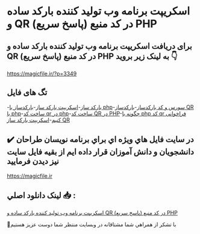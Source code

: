 # اسکریپت برنامه وب تولید کننده بارکد ساده و QR (پاسخ سریع) در کد منبع PHP

## برای دریافت اسکریپت برنامه وب تولید کننده بارکد ساده و QR (پاسخ سریع) در کد منبع PHP به لینک زیر بروید 👇

https://magicfile.ir/?p=3349

## تگ های فایل

-[بارکد ساز](https://magicfile.ir/product/%d8%a7%d8%b3%da%a9%d8%b1%db%8c%d9%be%d8%aa-%d8%a8%d8%b1%d9%86%d8%a7%d9%85%d9%87-%d9%88%d8%a8-%d8%aa%d9%88%d9%84%db%8c%d8%af-%da%a9%d9%86%d9%86%d8%af%d9%87-%d8%a8%d8%a7%d8%b1%da%a9%d8%af-%d8%b3%d8%a7%d8%af%d9%87-qr-php/)-[اسکریپت بارکد ساز](https://magicfile.ir/product/%d8%a7%d8%b3%da%a9%d8%b1%db%8c%d9%be%d8%aa-%d8%a8%d8%b1%d9%86%d8%a7%d9%85%d9%87-%d9%88%d8%a8-%d8%aa%d9%88%d9%84%db%8c%d8%af-%da%a9%d9%86%d9%86%d8%af%d9%87-%d8%a8%d8%a7%d8%b1%da%a9%d8%af-%d8%b3%d8%a7%d8%af%d9%87-qr-php/)-[بارکدساز با php](https://magicfile.ir/product/%d8%a7%d8%b3%da%a9%d8%b1%db%8c%d9%be%d8%aa-%d8%a8%d8%b1%d9%86%d8%a7%d9%85%d9%87-%d9%88%d8%a8-%d8%aa%d9%88%d9%84%db%8c%d8%af-%da%a9%d9%86%d9%86%d8%af%d9%87-%d8%a8%d8%a7%d8%b1%da%a9%d8%af-%d8%b3%d8%a7%d8%af%d9%87-qr-php/)-[سورس و کد بارکدساز](https://magicfile.ir/product/%d8%a7%d8%b3%da%a9%d8%b1%db%8c%d9%be%d8%aa-%d8%a8%d8%b1%d9%86%d8%a7%d9%85%d9%87-%d9%88%d8%a8-%d8%aa%d9%88%d9%84%db%8c%d8%af-%da%a9%d9%86%d9%86%d8%af%d9%87-%d8%a8%d8%a7%d8%b1%da%a9%d8%af-%d8%b3%d8%a7%d8%af%d9%87-qr-php/)-[بارکدساز QR با php](https://magicfile.ir/product/%d8%a7%d8%b3%da%a9%d8%b1%db%8c%d9%be%d8%aa-%d8%a8%d8%b1%d9%86%d8%a7%d9%85%d9%87-%d9%88%d8%a8-%d8%aa%d9%88%d9%84%db%8c%d8%af-%da%a9%d9%86%d9%86%d8%af%d9%87-%d8%a8%d8%a7%d8%b1%da%a9%d8%af-%d8%b3%d8%a7%d8%af%d9%87-qr-php/)-[ساخت کد qr در php](https://magicfile.ir/product/%d8%a7%d8%b3%da%a9%d8%b1%db%8c%d9%be%d8%aa-%d8%a8%d8%b1%d9%86%d8%a7%d9%85%d9%87-%d9%88%d8%a8-%d8%aa%d9%88%d9%84%db%8c%d8%af-%da%a9%d9%86%d9%86%d8%af%d9%87-%d8%a8%d8%a7%d8%b1%da%a9%d8%af-%d8%b3%d8%a7%d8%af%d9%87-qr-php/)-[ساخت کد QR در PHP](https://magicfile.ir/product/%d8%a7%d8%b3%da%a9%d8%b1%db%8c%d9%be%d8%aa-%d8%a8%d8%b1%d9%86%d8%a7%d9%85%d9%87-%d9%88%d8%a8-%d8%aa%d9%88%d9%84%db%8c%d8%af-%da%a9%d9%86%d9%86%d8%af%d9%87-%d8%a8%d8%a7%d8%b1%da%a9%d8%af-%d8%b3%d8%a7%d8%af%d9%87-qr-php/)-[چگونه با php کد qr فراخوانی کنیم](https://magicfile.ir/product/%d8%a7%d8%b3%da%a9%d8%b1%db%8c%d9%be%d8%aa-%d8%a8%d8%b1%d9%86%d8%a7%d9%85%d9%87-%d9%88%d8%a8-%d8%aa%d9%88%d9%84%db%8c%d8%af-%da%a9%d9%86%d9%86%d8%af%d9%87-%d8%a8%d8%a7%d8%b1%da%a9%d8%af-%d8%b3%d8%a7%d8%af%d9%87-qr-php/)-[اسکریپت بارکد ساز QR ](https://magicfile.ir/product/%d8%a7%d8%b3%da%a9%d8%b1%db%8c%d9%be%d8%aa-%d8%a8%d8%b1%d9%86%d8%a7%d9%85%d9%87-%d9%88%d8%a8-%d8%aa%d9%88%d9%84%db%8c%d8%af-%da%a9%d9%86%d9%86%d8%af%d9%87-%d8%a8%d8%a7%d8%b1%da%a9%d8%af-%d8%b3%d8%a7%d8%af%d9%87-qr-php/)

## ✔️ در سايت فايل هاي ويژه اي براي برنامه نويسان طراحان دانشجويان و دانش آموزان قرار داده ايم از بقيه فايل سايت نيز ديدن فرماييد

https://magicfile.ir


## لينک دانلود اصلي 📥 :

[اسکریپت برنامه وب تولید کننده بارکد ساده و QR (پاسخ سریع) در کد منبع PHP](https://magicfile.ir/product/%d8%a7%d8%b3%da%a9%d8%b1%db%8c%d9%be%d8%aa-%d8%a8%d8%b1%d9%86%d8%a7%d9%85%d9%87-%d9%88%d8%a8-%d8%aa%d9%88%d9%84%db%8c%d8%af-%da%a9%d9%86%d9%86%d8%af%d9%87-%d8%a8%d8%a7%d8%b1%da%a9%d8%af-%d8%b3%d8%a7%d8%af%d9%87-qr-php/) 


🙏با تشکر از همراهي شما مشتاقانه در وبسایت منتظر شما دوست عزیز هستیم

